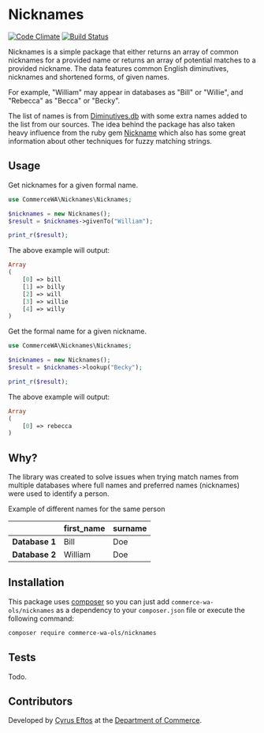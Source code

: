 # Nicknames

[![Code Climate](https://codeclimate.com/github/commerce-wa-ols/nicknames/badges/gpa.svg)](https://codeclimate.com/github/commerce-wa-ols/nicknames)
[![Build Status](https://travis-ci.org/commerce-wa-ols/nicknames.svg?branch=master)](https://travis-ci.org/commerce-wa-ols/nicknames)

Nicknames is a simple package that either returns an array of common nicknames for a provided name or returns an array of potential matches to a provided nickname. The data features common English diminutives, nicknames and shortened forms, of given names. 

For example, "William" may appear in databases as "Bill" or "Willie", and "Rebecca" as "Becca" or "Becky". 

The list of names is from [Diminutives.db](https://github.com/dtrebbien/diminutives.db) with some extra names added to the list from our sources. The idea behind the package has also taken heavy influence from the ruby gem [Nickname](https://github.com/bsimpson/Nickname) which also has some great information about other techniques for fuzzy matching strings.

## Usage

Get nicknames for a given formal name.

```php
use CommerceWA\Nicknames\Nicknames;

$nicknames = new Nicknames();
$result = $nicknames->givenTo("William");

print_r($result);
```
The above example will output:

```php
Array
(
    [0] => bill
    [1] => billy
    [2] => will
    [3] => willie
    [4] => willy
)
```

Get the formal name for a given nickname.

```php
use CommerceWA\Nicknames\Nicknames;

$nicknames = new Nicknames();
$result = $nicknames->lookup("Becky");

print_r($result);
```
The above example will output:

```php
Array
(
    [0] => rebecca
)
```

## Why?

The library was created to solve issues when trying match names from multiple databases where full names and preferred names (nicknames) were used to identify a person.

Example of different names for the same person

|                           | first_name | surname
| --------------- |-------------|-------|
| **Database 1**| Bill | Doe
| **Database 2**| William | Doe


## Installation
This package uses [composer](https://getcomposer.org) so you can just add
`commerce-wa-ols/nicknames` as a dependency to your `composer.json` file or
execute the following command:

```bash
composer require commerce-wa-ols/nicknames
```

## Tests

Todo.

## Contributors

Developed by [Cyrus Eftos](https://github.com/cyruseftos) at the [Department of Commerce](https://github.com/commerce-wa-ols).
